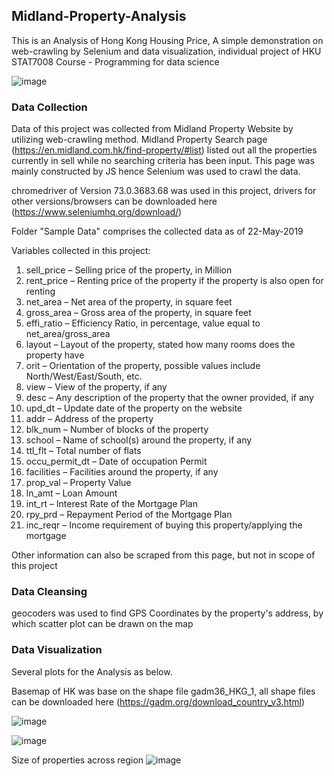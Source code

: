 ## Midland-Property-Analysis

This is an Analysis of Hong Kong Housing Price, A simple demonstration on web-crawling by Selenium and data visualization, individual project of HKU STAT7008 Course - Programming for data science

![image](https://user-images.githubusercontent.com/29504448/58641354-9babb800-832d-11e9-9134-9c7c70a10e41.png)


### Data Collection
Data of this project was collected from Midland Property Website by utilizing web-crawling method. Midland Property Search page (https://en.midland.com.hk/find-property/#list) listed out all the properties currently in sell while no searching criteria has been input. This page was mainly constructed by JS hence Selenium was used to crawl the data.

chromedriver of Version 73.0.3683.68 was used in this project, drivers for other versions/browsers can be downloaded here (https://www.seleniumhq.org/download/)

Folder "Sample Data" comprises the collected data as of 22-May-2019

Variables collected in this project:
1. sell_price – Selling price of the property, in Million
2. rent_price – Renting price of the property if the property is also open for renting
3. net_area – Net area of the property, in square feet
4. gross_area – Gross area of the property, in square feet
5. effi_ratio – Efficiency Ratio, in percentage, value equal to net_area/gross_area
6. layout – Layout of the property, stated how many rooms does the property have
7. orit – Orientation of the property, possible values include North/West/East/South, etc.
8. view – View of the property, if any
9. desc – Any description of the property that the owner provided, if any
10. upd_dt – Update date of the property on the website
11. addr – Address of the property
12. blk_num – Number of blocks of the property
13. school – Name of school(s) around the property, if any
14. ttl_flt – Total number of flats
15. occu_permit_dt – Date of occupation Permit
16. facilities – Facilities around the property, if any
17. prop_val – Property Value
18. ln_amt – Loan Amount
19. int_rt – Interest Rate of the Mortgage Plan
20. rpy_prd – Repayment Period of the Mortgage Plan
21. inc_reqr – Income requirement of buying this property/applying the mortgage

Other information can also be scraped from this page, but not in scope of this project

### Data Cleansing
geocoders was used to find GPS Coordinates by the property's address, by which scatter plot can be drawn on the map

### Data Visualization
Several plots for the Analysis as below. 

Basemap of HK was base on the shape file gadm36_HKG_1, all shape files can be downloaded here (https://gadm.org/download_country_v3.html)

![image](https://user-images.githubusercontent.com/29504448/58641110-2344f700-832d-11e9-9541-b5f9e2c4e487.png)

![image](https://user-images.githubusercontent.com/29504448/58641208-57b8b300-832d-11e9-9892-65cb0669e126.png)


Size of properties across region
![image](https://user-images.githubusercontent.com/29504448/58641282-7c148f80-832d-11e9-9da2-90c432feb7cb.png)

